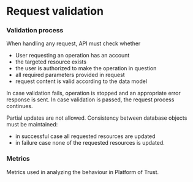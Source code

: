 # Request validation

### Validation process

When handling any request, API must check whether

* User requesting an operation has an account
* the targeted resource exists
* the user is authorized to make the operation in question
* all required parameters provided in request
* request content is valid according to the data model

In case validation fails, operation is stopped and an appropriate error response is sent. In case validation is passed, the request process continues.

Partial updates are not allowed. Consistency between database objects must be maintained:

* in successful case all requested resources are updated
* in failure case none of the requested resources is updated.

### Metrics

Metrics used in analyzing the behaviour in Platform of Trust. 

